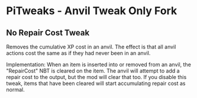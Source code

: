 # PiTweaks - Anvil Tweak Only Fork

## No Repair Cost Tweak

Removes the cumulative XP cost in an anvil.  The effect is that all anvil actions cost the same as if they had never been in an anvil.

Implementation: When an item is inserted into or removed from an anvil, the "RepairCost" NBT is cleared on the item.  The anvil will attempt to add a repair cost to the output, but the mod will clear that too.  If you disable this tweak, items that have been cleared will start accumulating repair cost as normal.
